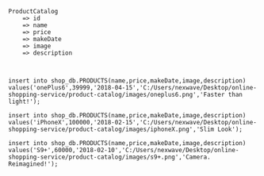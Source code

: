 
	ProductCatalog
		=> id
		=> name
		=> price
		=> makeDate
		=> image
		=> description
		
		
		
	insert into shop_db.PRODUCTS(name,price,makeDate,image,description) values('onePlus6',39999,'2018-04-15','C:/Users/nexwave/Desktop/online-shopping-service/product-catalog/images/oneplus6.png','Faster than light!');
	
	insert into shop_db.PRODUCTS(name,price,makeDate,image,description) values('iPhoneX',100000,'2018-02-15','C:/Users/nexwave/Desktop/online-shopping-service/product-catalog/images/iphoneX.png','Slim Look');
	
	insert into shop_db.PRODUCTS(name,price,makeDate,image,description) values('S9+',60000,'2018-02-10','C:/Users/nexwave/Desktop/online-shopping-service/product-catalog/images/s9+.png','Camera. Reimagined!');
	
	
